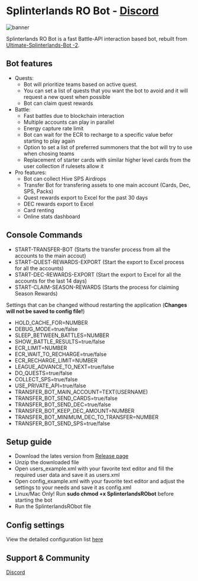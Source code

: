 # Splinterlands RO Bot - [Discord](https://discord.gg/PrqxhN6d9j)
![banner](https://d36mxiodymuqjm.cloudfront.net/website/home/bg_home_hero_chaos.jpg)

Splinterlands RO Bot is a fast Battle-API interaction based bot, rebuilt from [Ultimate-Splinterlands-Bot -2](https://github.com/PCJones/Ultimate-Splinterlands-Bot-V2).

## Bot features
* Quests: 
	- Bot will prioritize teams based on active quest.
	- You can set a list of quests that you want the bot to avoid and it will request a new quest when possible
	- Bot can claim quest rewards
* Battle:
	- Fast battles due to blockchain interaction
	- Multiple accounts can play in parallel
	- Energy capture rate limit
	- Bot can wait for the ECR to recharge to a specific value befor starting to play again
	- Option to set a list of preferred summoners that the bot will try to use when chosing teams
	- Replacement of starter cards with similar higher level cards from the user collection if rulesets allow it
* Pro features:
	- Bot can collect Hive SPS Airdrops
	- Transfer Bot for transfering assets to one main account (Cards, Dec, SPS, Packs)
	- Quest rewards export to Excel for the past 30 days
	- DEC rewards export to Excel
	- Card renting
	- Online stats dashboard

## Console Commands
* START-TRANSFER-BOT (Starts the transfer process from all the accounts to the main accout)
* START-QUEST-REWARDS-EXPORT (Start the export to Excel process for all the accounts)
* START-DEC-REWARDS-EXPORT (Start the export to Excel for all the accounts for the last 14 days)
* START-CLAIM-SEASON-REWARDS (Starts the process for claiming Season Rewards)

Settings that can be changed withoud restarting the application (**Changes will not be saved to config file!**)
* HOLD_CACHE_FOR=NUMBER
* DEBUG_MODE=true/false
* SLEEP_BETWEEN_BATTLES=NUMBER
* SHOW_BATTLE_RESULTS=true/false
* ECR_LIMIT=NUMBER
* ECR_WAIT_TO_RECHARGE=true/false
* ECR_RECHARGE_LIMIT=NUMBER
* LEAGUE_ADVANCE_TO_NEXT=true/false
* DO_QUESTS=true/false
* COLLECT_SPS=true/false
* USE_PRIVATE_API=true/false
* TRANSFER_BOT_MAIN_ACCOUNT=TEXT(USERNAME)
* TRANSFER_BOT_SEND_CARDS=true/false
* TRANSFER_BOT_SEND_DEC=true/false
* TRANSFER_BOT_KEEP_DEC_AMOUNT=NUMBER
* TRANSFER_BOT_MINIMUM_DEC_TO_TRANSFER=NUMBER
* TRANSFER_BOT_SEND_SPS=true/false

## Setup guide
- Download the lates version from [Release page](https://github.com/Alinubu/SplinterlandsRObot/releases)
- Unzip the downloaded file
- Open users_example.xml with your favorite text editor and fill the required user data and save it as users.xml
- Open config_example.xml with your favorite text editor and adjust the settings to your needs and save it as config.xml
- Linux/Mac Only! Run ****sudo chmod +x SplinterlandsRObot**** before starting the bot
- Run the SplinterlandsRObot file

## Config settings
View the detailed configuration list [here](http://splinterlandsrobot.com/#!/BotConfigs)

## Support & Community
[Discord](https://discord.gg/PrqxhN6d9j)
